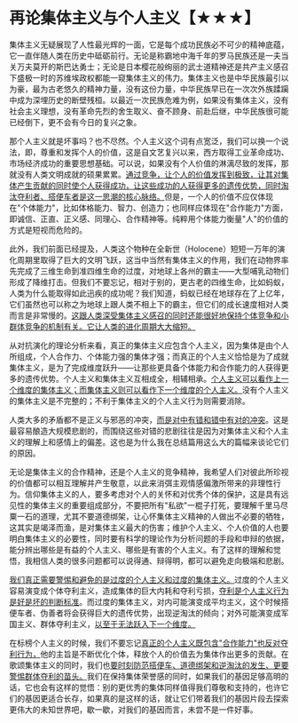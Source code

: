 # 再论集体主义与个人主义【★★★】

集体主义无疑展现了人性最光辉的一面，它是每个成功民族必不可少的精神底蕴，它一直伴随人类在历史中砥砺前行。无论是称霸地中海千年的罗马民族还是一夫当关万夫莫开的斯巴达勇士；无论是日本樱花般绚丽的武士道精神还是共产主义感召下盛极一时的苏维埃政权都能一窥集体主义的伟力。集体主义也是中华民族最引以为豪，最为古老悠久的精神力量，没有这份力量，中华民族早已在一次次外族蹂躏中成为深埋历史的断壁残桓。以最近一次民族危难为例，如果没有集体主义，没有社会主义理想，没有革命先烈的舍生取义、奋不顾身、前赴后继，中华民族很可能已经倒下，更不会有今日的复兴之象。

那个人主义就是坏事吗？也不尽然。个人主义这个词有点宽泛，我们可以换一个说法，即，尊重和发挥个人的价值，这是自文艺复兴以来，西方取得工业革命成功、市场经济成功的重要思想基础。可以说，如果没有个人价值的淋漓尽致的发挥，那就没有人类文明成就的硕果累累。[通过竞争，让个人的价值发挥到极致，让其对集体产生贡献的同时使个人获得成功，让这些成功的人获得更多的遗传优势，同时淘汰夺利者、搭便车者是这一思潮的核心脉络。]()但是，一个人的价值不应仅体现在"个体能力"，比如体格能力、智力、创造力；也同样应体现在"合作能力"方面，即诚信、正直、正义感、同理心、合作精神等。纯粹用个体能力衡量"人"的价值的方式是短视而危险的。

此外，我们前面已经提及，人类这个物种在全新世（Holocene）短短一万年的演化周期里取得了巨大的文明飞跃，这当中当然有集体主义的作用，我们在动物界率先完成了三维生命到准四维生命的过度，对地球上各州的霸主——大型哺乳动物们形成了降维打击。但我们不要忘记，相对于别的，更古老的四维生命，比如蚂蚁，人类为什么能取得如此迅疾的成功呢？我们知道，蚂蚁已经在地球存在了上亿年，它们虽然也可以称之为地球上跟人类不相上下的霸主，但它们的成长速度相对人类而言是非常慢的。[这跟人类深受集体主义感召的同时还能很好地保持个体竞争和小群体竞争的机制有关。它让人类的进化周期大大缩短。]()

从对抗演化的理论分析来看，真正的集体主义应包含个人主义，因为集体是由个人所组成，个人合作力、个体能力强的集体才强；而真正的个人主义恰恰是为了成就集体主义，是为了完成维度跃升——让那些更具备个体能力和合作能力的人获得更多的遗传优势。个人主义和集体主义互相成全，相辅相承。[个人主义可以看作上一个维度的集体主义；而集体主义则可以看作下一个维度的个人主义。]()没有个人主义的集体主义是不完整的；不利于集体主义的个人主义行为则需要消除。

人类大多的矛盾都不是正义与邪恶的冲突，[而是对中有错和错中有对的冲突]()。这是最容易酿造大规模悲剧的，而围绕这些对错的悲剧往往是因为对集体主义和个人主义的理解上和感情上的偏差。这也是为什么我在总结篇用这么大的篇幅来谈论它们的原因。

无论是集体主义的合作精神，还是个人主义的竞争精神，我希望人们对彼此所珍视的价值都可以相互理解并产生敬意，以此来消弭主观情感偏激所带来的非理性行为。信仰集体主义的人，要多考虑对个人的关怀和对优秀个体的保护，这是具有远见性的集体主义的重要组成部分，不要把所有"私欲"一棍子打死，要理解千里马尽粟一石的道理，尤其不要道德绑架，让心怀集体主义精神的人做出不必要的牺牲，这其实是竭泽而渔，是对集体主义最大的伤害；维护个人主义、个人价值的人也要明白集体主义的必要性，同时要有科学的理论作为分析问题的手段和申辩的依据，能分辨出哪些是有益的个人主义、哪些是有害的个人主义。有了这样的理解和觉悟，我相信人类的很多问题都可以说得通、辩得明，都可以避免走向极端和悲剧。

[我们真正需要警惕和避免的是过度的个人主义和过度的集体主义。]()过度的个人主义容易演变成个体夺利主义，造成集体的巨大内耗和夺利亏损，[夺利是个人主义行为是好是坏的判断标准]()。而过度的集体主义，对内可能演变成平均主义，这个时候搭便车者、伪善者将会获得巨大的遗传优势，出现逆淘汰的倾向；对外可能演变成军国主义、群体夺利主义，[以至于无法跃入下一个维度。]()

在标榜个人主义的时候，我们不要忘记[真正的个人主义既包含"合作能力"也反对夺利行为，]()他的主旨是不断优化个体，释放个人的价值去为集体作出更多的贡献。在歌颂集体主义的同时，我们也[要时刻防范搭便车、道德绑架和逆淘汰的发生、更要警惕群体夺利的苗头。]()我们在保持集体荣誉感的同时，如果我们的基因足够高明的话，它也会有这样的觉悟：别的更优秀的集体同样值得我们尊敬和支持的，也许它们的基因更适合长存，如果真的是这样的话，就让它们带着我们的基因片段去探索更伟大的未知世界吧，歇一歇，对我们的基因而言，未尝不是一件好事。


